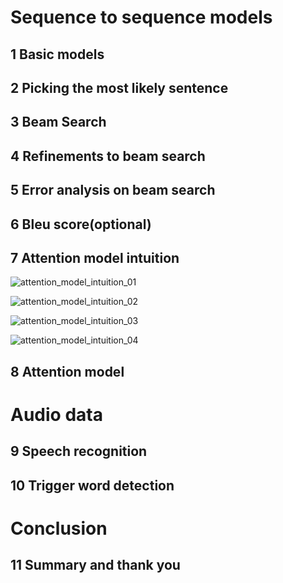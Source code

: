 # Sequence to sequence models

## 1 Basic models

## 2 Picking the most likely sentence

## 3 Beam Search

## 4 Refinements to beam search

## 5 Error analysis on beam search

## 6 Bleu score(optional)

## 7 Attention model intuition

![attention_model_intuition_01](https://github.com/cxmhfut/DeepLearning.ai/blob/master/images/attention_model_intuition_01.png)

![attention_model_intuition_02](https://github.com/cxmhfut/DeepLearning.ai/blob/master/images/attention_model_intuition_02.png)

![attention_model_intuition_03](https://github.com/cxmhfut/DeepLearning.ai/blob/master/images/attention_model_intuition_03.png)

![attention_model_intuition_04](https://github.com/cxmhfut/DeepLearning.ai/blob/master/images/attention_model_intuition_04.png)

## 8 Attention model

# Audio data

## 9 Speech recognition

## 10 Trigger word detection

# Conclusion

## 11 Summary and thank you